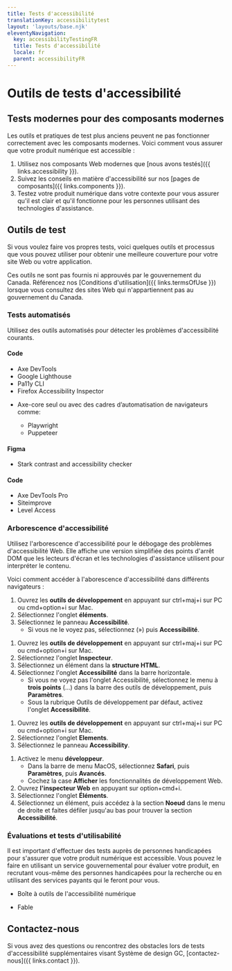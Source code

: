 ```yaml
---
title: Tests d'accessibilité
translationKey: accessibilitytest
layout: 'layouts/base.njk'
eleventyNavigation:
  key: accessibilityTestingFR
  title: Tests d'accessibilité
  locale: fr
  parent: accessibilityFR
---
```


# Outils de tests d'accessibilité

## Tests modernes pour des composants modernes

Les outils et pratiques de test plus anciens peuvent ne pas fonctionner correctement avec les composants modernes. Voici comment vous assurer que votre produit numérique est accessible :

1. Utilisez nos composants Web modernes que [nous avons testés]({{ links.accessibility }}).
2. Suivez les conseils en matière d'accessibilité sur nos [pages de composants]({{ links.components }}).
3. Testez votre produit numérique dans votre contexte pour vous assurer qu'il est clair et qu'il fonctionne pour les personnes utilisant des technologies d'assistance.

## Outils de test

Si vous voulez faire vos propres tests, voici quelques outils et processus que vous pouvez utiliser pour obtenir une meilleure couverture pour votre site Web ou votre application.

Ces outils ne sont pas fournis ni approuvés par le gouvernement du Canada. Référencez nos [Conditions d'utilisation]({{ links.termsOfUse }}) lorsque vous consultez des sites Web qui n'appartiennent pas au gouvernement du Canada.

### Tests automatisés

Utilisez des outils automatisés pour détecter les problèmes d'accessibilité courants.

<gcds-details details-title="Outils gratuits">
  
#### Code

<ul class="list-disc ps-400 mb-300">
  <li>
    <gcds-link external href="https://docs.deque.com/devtools-for-web/4/en/welcome-axe-devtools">
      <span lang="en">Axe DevTools</span>
    </gcds-link>
  </li>
  <li>
    <gcds-link external href="https://developer.chrome.com/docs/lighthouse/overview">
      <span lang="en">Google Lighthouse</span>
    </gcds-link>
  </li>
  <li>
    <gcds-link external href="https://pa11y.org/tutorials/">
      <span lang="en">Pa11y CLI</span>
    </gcds-link>
  </li>
  <li>
    <gcds-link external href="https://firefox-source-docs.mozilla.org/devtools-user/accessibility_inspector/index.html">
      <span lang="en">Firefox Accessibility Inspector</span>
    </gcds-link>
  </li>
  <li>
    <p class="mb-0"><gcds-link external href="https://www.npmjs.com/package/axe-core"><span lang="en"> Axe-core</span></gcds-link> seul ou avec des cadres d’automatisation de navigateurs comme:</p>
    <ul class="ps-400 mb-300">
      <li>
        <gcds-link external href="https://playwright.dev/docs/accessibility-testing">
          <span lang="en">Playwright</span>
        </gcds-link>
      </li>
      <li>
        <gcds-link external href="https://www.npmjs.com/package/@axe-core/puppeteer">
          <span lang="en">Puppeteer</span>
        </gcds-link>
      </li>
    </ul>
  </li>
</ul>
  
#### Figma

- <gcds-link external href="https://www.figma.com/community/plugin/732603254453395948/stark-contrast-accessibility-checker"><span lang="en">Stark contrast and accessibility checker</span></gcds-link>

</gcds-details>

<gcds-details details-title="Outils payants">

#### Code

- <gcds-link external href="https://www.deque.com/axe/devtools/"><span lang="en">Axe DevTools Pro</span></gcds-link>
- <gcds-link external href="https://help.siteimprove.com/support/solutions/folders/80000324160"><span lang="en">Siteimprove</span></gcds-link>
- <gcds-link external href="https://www.levelaccess.com/"><span lang="en">Level Access</span></gcds-link>

</gcds-details>

### Arborescence d'accessibilité

Utilisez l'arborescence d'accessibilité pour le débogage des problèmes d'accessibilité Web. Elle affiche une version simplifiée des points d'arrêt DOM que les lecteurs d'écran et les technologies d'assistance utilisent pour interpréter le contenu.

Voici comment accéder à l'aborescence d'accessibilité dans différents navigateurs :

<gcds-details details-title="Arborescence d'accessibilité Chrome">

1. Ouvrez les **outils de développement** en appuyant sur ctrl+maj+i sur PC ou cmd+option+i sur Mac.
2. Sélectionnez l'onglet **éléments**.
3. Sélectionnez le panneau **Accessibilité**.
    - Si vous ne le voyez pas, sélectionnez (») puis **Accessibilité**.

</gcds-details>

<gcds-details details-title="Arborescence d'accessibilité Firefox">

1. Ouvrez les **outils de développement** en appuyant sur ctrl+maj+i sur PC ou cmd+option+i sur Mac.
2. Sélectionnez l'onglet **Inspecteur**.
3. Sélectionnez un élément dans la **structure HTML**.
4. Sélectionnez l'onglet **Accessibilité** dans la barre horizontale.
    - Si vous ne voyez pas l'onglet Accessibilité, sélectionnez le menu à **trois points** (…) dans la barre des outils de développement, puis **Paramètres**.
    - Sous la rubrique Outils de développement par défaut, activez l'onglet **Accessibilité**.

</gcds-details>

<gcds-details details-title="Arborescence d'accessibilité Edge (Menus en anglais seulement)">

1. Ouvrez les **outils de développement** en appuyant sur ctrl+maj+i sur PC ou cmd+option+i sur Mac.
2. Sélectionnez l'onglet **Elements**.
3. Sélectionnez le panneau **Accessibility**.

</gcds-details>

<gcds-details details-title="Aborescence d'accessibilité Safari">

1. Activez le menu **développeur**.
    - Dans la barre de menu MacOS, sélectionnez **Safari**, puis **Paramètres**, puis **Avancés**.
    - Cochez la case **Afficher** les fonctionnalités de développement Web.
2. Ouvrez **l'inspecteur Web** en appuyant sur option+cmd+i.
3. Sélectionnez l'onglet **Éléments**.
4. Sélectionnez un élément, puis accédez à la section **Noeud** dans le menu de droite et faites défiler jusqu'au bas pour trouver la section **Accessibilité**.

</gcds-details>

### Évaluations et tests d'utilisabilité

Il est important d'effectuer des tests auprès de personnes handicapées pour s'assurer que votre produit numérique est accessible. Vous pouvez le faire en utilisant un service gouvernemental pour évaluer votre produit, en recrutant vous-même des personnes handicapées pour la recherche ou en utilisant des services payants qui le feront pour vous.

<gcds-details details-title="Services du gouvernement du Canada">

- <gcds-link external href="https://a11y.canada.ca/fr/">Boîte à outils de l'accessibilité numérique</gcds-link>

</gcds-details>

<gcds-details details-title="Services payants">

- <gcds-link external href="https://makeitfable.com/"><span lang="en">Fable</span></gcds-link>

</gcds-details>

## Contactez-nous

Si vous avez des questions ou rencontrez des obstacles lors de tests d'accessibilité supplémentaires visant Système de design GC, [contactez-nous]({{ links.contact }}).

